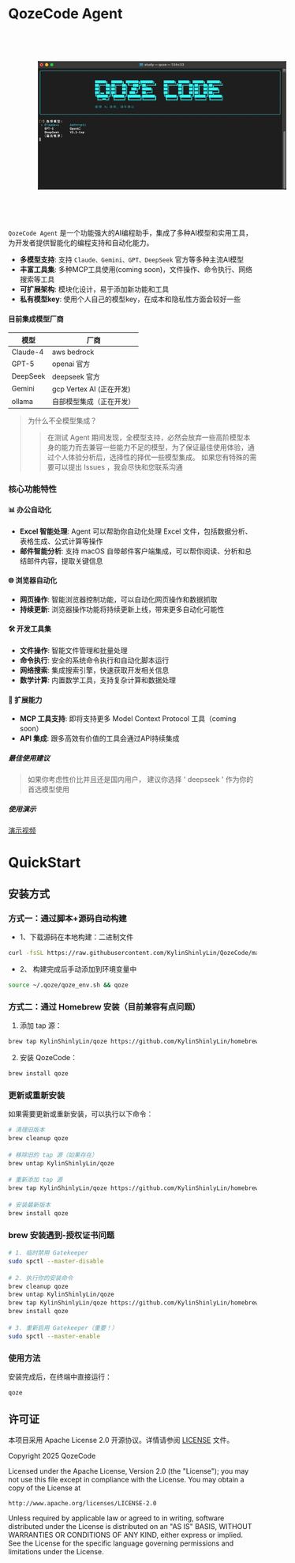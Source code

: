 # QozeCode Agent

<img src="./assets/logo.png" alt="图片描述" style="padding: 60px;">

```QozeCode Agent``` 是一个功能强大的AI编程助手，集成了多种AI模型和实用工具，为开发者提供智能化的编程支持和自动化能力。

- **多模型支持**: 支持 ```Claude、Gemini、GPT、DeepSeek``` 官方等多种主流AI模型
- **丰富工具集**: 多种MCP工具使用(coming soon)，文件操作、命令执行、网络搜索等工具
- **可扩展架构**: 模块化设计，易于添加新功能和工具
- **私有模型key**: 使用个人自己的模型key，在成本和隐私性方面会较好一些

#### 目前集成模型厂商

| 模型       | 厂商                   |
|----------|----------------------|
| Claude-4 | aws bedrock          |
| GPT-5    | openai 官方            |
| DeepSeek | deepseek 官方          |
| Gemini   | gcp Vertex AI (正在开发) |
| ollama   | 自部模型集成（正在开发）         |

> 为什么不全模型集成？
>> 在测试 Agent 期间发现，全模型支持，必然会放弃一些高阶模型本身的能力而去兼容一些能力不足的模型，为了保证最佳使用体验，通过个人体验分析后，选择性的择优一些模型集成。
> > 如果您有特殊的需要可以提出 Issues ，我会尽快和您联系沟通

### 核心功能特性

#### 📊 办公自动化

- **Excel 智能处理**: Agent 可以帮助你自动化处理 Excel 文件，包括数据分析、表格生成、公式计算等操作
- **邮件智能分析**: 支持 macOS 自带邮件客户端集成，可以帮你阅读、分析和总结邮件内容，提取关键信息

#### 🌐 浏览器自动化

- **网页操作**: 智能浏览器控制功能，可以自动化网页操作和数据抓取
- **持续更新**: 浏览器操作功能将持续更新上线，带来更多自动化可能性

#### 🛠 开发工具集

- **文件操作**: 智能文件管理和批量处理
- **命令执行**: 安全的系统命令执行和自动化脚本运行
- **网络搜索**: 集成搜索引擎，快速获取开发相关信息
- **数学计算**: 内置数学工具，支持复杂计算和数据处理

#### 🔧 扩展能力

- **MCP 工具支持**: 即将支持更多 Model Context Protocol 工具（coming soon）
- **API 集成**: 跟多高效有价值的工具会通过API持续集成

##### 最佳使用建议

> 如果你考虑性价比并且还是国内用户， 建议你选择 ' deepseek ' 作为你的首选模型使用

##### 使用演示

[演示视频](./assets/video.mp4)

# QuickStart

## 安装方式

### 方式一：通过脚本+源码自动构建

- 1、下载源码在本地构建：二进制文件

```bash
curl -fsSL https://raw.githubusercontent.com/KylinShinlyLin/QozeCode/main/install.sh | bash -s uninstall
```

- 2、 构建完成后手动添加到环境变量中

```bash
source ~/.qoze/qoze_env.sh && qoze
```

### 方式二：通过 Homebrew 安装（目前兼容有点问题）

1. 添加 tap 源：

```bash
brew tap KylinShinlyLin/qoze https://github.com/KylinShinlyLin/homebrew-qoze
```

2. 安装 QozeCode：

```bash
brew install qoze
```

### 更新或重新安装

如果需要更新或重新安装，可以执行以下命令：

```bash
# 清理旧版本
brew cleanup qoze

# 移除旧的 tap 源（如果存在）
brew untap KylinShinlyLin/qoze

# 重新添加 tap 源
brew tap KylinShinlyLin/qoze https://github.com/KylinShinlyLin/homebrew-qoze

# 安装最新版本
brew install qoze
```

### brew 安装遇到-授权证书问题

```bash
# 1. 临时禁用 Gatekeeper
sudo spctl --master-disable

# 2. 执行你的安装命令
brew cleanup qoze
brew untap KylinShinlyLin/qoze
brew tap KylinShinlyLin/qoze https://github.com/KylinShinlyLin/homebrew-qoze
brew install qoze

# 3. 重新启用 Gatekeeper（重要！）
sudo spctl --master-enable
```

### 使用方法

安装完成后，在终端中直接运行：

```bash
qoze
```

## 许可证

本项目采用 Apache License 2.0 开源协议。详情请参阅 [LICENSE](LICENSE) 文件。

Copyright 2025 QozeCode

Licensed under the Apache License, Version 2.0 (the "License");
you may not use this file except in compliance with the License.
You may obtain a copy of the License at

    http://www.apache.org/licenses/LICENSE-2.0

Unless required by applicable law or agreed to in writing, software
distributed under the License is distributed on an "AS IS" BASIS,
WITHOUT WARRANTIES OR CONDITIONS OF ANY KIND, either express or implied.
See the License for the specific language governing permissions and
limitations under the License.

